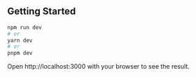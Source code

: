 ## Getting Started

```bash
npm run dev
# or
yarn dev
# or
pnpm dev
```

Open http://localhost:3000 with your browser to see the result.
